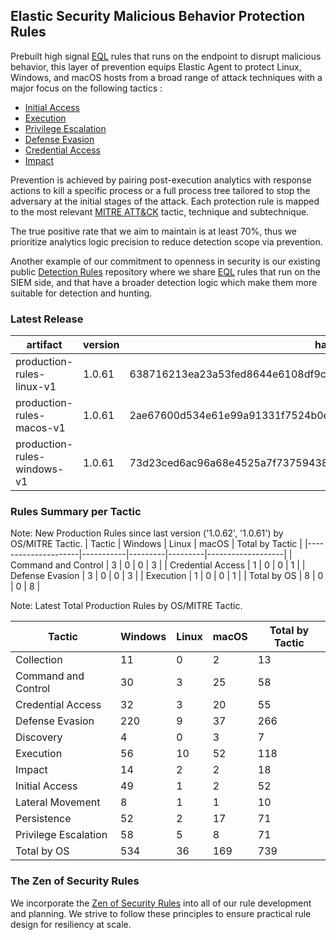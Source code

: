 ## Elastic Security Malicious Behavior Protection Rules

Prebuilt high signal [EQL](https://www.elastic.co/guide/en/elasticsearch/reference/current/eql.html) rules that runs on the endpoint to disrupt malicious behavior, this layer of prevention equips Elastic Agent to protect Linux, Windows, and macOS hosts from a broad range of attack techniques with a major focus on the following tactics :

- [Initial Access](https://attack.mitre.org/tactics/TA0001/)
- [Execution](https://attack.mitre.org/tactics/TA0002/)
- [Privilege Escalation](https://attack.mitre.org/tactics/TA0004/)
- [Defense Evasion](https://attack.mitre.org/tactics/TA0005/)
- [Credential Access](https://attack.mitre.org/tactics/TA0006/)
- [Impact](https://attack.mitre.org/tactics/TA0040/)

Prevention is achieved by pairing post-execution analytics with response actions to kill a specific process or a full process tree tailored to stop the adversary at the initial stages of the attack. Each protection rule is mapped to the most relevant [MITRE ATT&CK](https://attack.mitre.org/) tactic,  technique and subtechnique.

The true positive rate that we aim to maintain is at least 70%, thus we prioritize analytics logic precision to reduce detection scope via prevention.

Another example of our commitment to openness in security is our existing public [Detection Rules](https://github.com/elastic/detection-rules) repository where we share [EQL](https://www.elastic.co/guide/en/elasticsearch/reference/current/eql.html) rules that run on the SIEM side, and that have a broader detection logic which make them more suitable for detection and hunting.


### Latest Release

| artifact             | version        | hash            |
| -------------------- | -------------- | --------------- |
| production-rules-linux-v1 | 1.0.61 | 638716213ea23a53fed8644e6108df9cee281085ebfd1fc54d0b31dc43ef7838 |
| production-rules-macos-v1 | 1.0.61 | 2ae67600d534e61e99a91331f7524b0e69569c6f7bfe35ff2fab89465dcf7809 |
| production-rules-windows-v1 | 1.0.61 | 73d23ced6ac96a68e4525a7f73759438e2a639a9c7aa24a0c95059a6fa2833d5 |

### Rules Summary per Tactic

Note: New Production Rules since last version ('1.0.62', '1.0.61') by OS/MITRE Tactic.
| Tactic              |   Windows |   Linux |   macOS |   Total by Tactic |
|---------------------|-----------|---------|---------|-------------------|
| Command and Control |         3 |       0 |       0 |                 3 |
| Credential Access   |         1 |       0 |       0 |                 1 |
| Defense Evasion     |         3 |       0 |       0 |                 3 |
| Execution           |         1 |       0 |       0 |                 1 |
| Total by OS         |         8 |       0 |       0 |                 8 |

Note: Latest Total Production Rules by OS/MITRE Tactic.

| Tactic               |   Windows |   Linux |   macOS |   Total by Tactic |
|----------------------|-----------|---------|---------|-------------------|
| Collection           |        11 |       0 |       2 |                13 |
| Command and Control  |        30 |       3 |      25 |                58 |
| Credential Access    |        32 |       3 |      20 |                55 |
| Defense Evasion      |       220 |       9 |      37 |               266 |
| Discovery            |         4 |       0 |       3 |                 7 |
| Execution            |        56 |      10 |      52 |               118 |
| Impact               |        14 |       2 |       2 |                18 |
| Initial Access       |        49 |       1 |       2 |                52 |
| Lateral Movement     |         8 |       1 |       1 |                10 |
| Persistence          |        52 |       2 |      17 |                71 |
| Privilege Escalation |        58 |       5 |       8 |                71 |
| Total by OS          |       534 |      36 |     169 |               739 |



### The Zen of Security Rules

We incorporate the [Zen of Security Rules](https://zenofsecurity.io/rules) into all of our rule development and planning. We strive to follow these principles to ensure practical rule design for resiliency at scale. 


